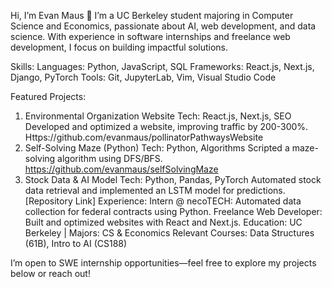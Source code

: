 Hi, I’m Evan Maus 👋
I’m a UC Berkeley student majoring in Computer Science and Economics, passionate about AI, web development, and data science. With experience in software internships and freelance web development, I focus on building impactful solutions.

Skills:
Languages: Python, JavaScript, SQL
Frameworks: React.js, Next.js, Django, PyTorch
Tools: Git, JupyterLab, Vim, Visual Studio Code

Featured Projects:
1. Environmental Organization Website
Tech: React.js, Next.js, SEO
Developed and optimized a website, improving traffic by 200-300%.
Https://github.com/evanmaus/pollinatorPathwaysWebsite
2. Self-Solving Maze (Python)
Tech: Python, Algorithms
Scripted a maze-solving algorithm using DFS/BFS.
https://github.com/evanmaus/selfSolvingMaze
3. Stock Data & AI Model
Tech: Python, Pandas, PyTorch
Automated stock data retrieval and implemented an LSTM model for predictions.
[Repository Link]
Experience:
Intern @ necoTECH: Automated data collection for federal contracts using Python.
Freelance Web Developer: Built and optimized websites with React and Next.js.
Education:
UC Berkeley | Majors: CS & Economics
Relevant Courses: Data Structures (61B), Intro to AI (CS188)

I’m open to SWE internship opportunities—feel free to explore my projects below or reach out!

